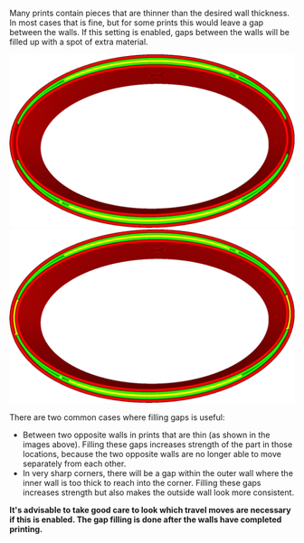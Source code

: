 Many prints contain pieces that are thinner than the desired wall thickness. In most cases that is fine, but for some prints this would leave a gap between the walls. If this setting is enabled, gaps between the walls will be filled up with a spot of extra material.

![A long, thin gap between opposite walls is shown on the left and right side of the image](../images/fill_perimeter_gaps_disabled.png)
![The gaps between walls are filled with material](../images/fill_perimeter_gaps_enabled.png)

There are two common cases where filling gaps is useful:
* Between two opposite walls in prints that are thin (as shown in the images above). Filling these gaps increases strength of the part in those locations, because the two opposite walls are no longer able to move separately from each other.
* In very sharp corners, there will be a gap within the outer wall where the inner wall is too thick to reach into the corner. Filling these gaps increases strength but also makes the outside wall look more consistent.

**It's advisable to take good care to look which travel moves are necessary if this is enabled. The gap filling is done after the walls have completed printing.**